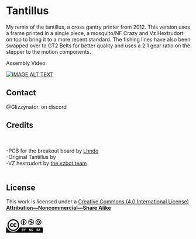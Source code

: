 # Tantillus
My remix of the tantillus, a cross gantry printer from 2012. 
This version uses a frame printed in a single piece, a mosquito/NF Crazy and Vz Hextrudort on top to bring it to a more recent standard. 
The fishing lines have also been swapped over to GT2 Belts for better quality and uses a 2:1 gear ratio on the stepper to the motion components.


Assembly Video:

[![IMAGE ALT TEXT](http://img.youtube.com/vi/rofUXSk4k1Y/0.jpg)](https://www.youtube.com/watch?v=rofUXSk4k1Y "Tantillus Assembly")


## Contact  

@Glizzynator. on discord
<br>


## Credits


<br>

-PCB for the breakout board by [Lhndo](https://github.com/lhndo/LH-Stinger/tree/main/PCB/LHS%20Breakbeat)<br>
-Original Tantillus by [](https://reprap.org/wiki/Tantillus)<br>
-VZ hextrudort by [the vzbot team](https://github.com/VzBoT3D/Vz-HextrudORT)<br>
<br>


## License


This work is licensed under a [Creative Commons (4.0 International License)  ](https://creativecommons.org/licenses/by-nc-sa/4.0/)  
[**Attribution—Noncommercial—Share Alike**](LICENSE.md)  
<br>
<img src="Images/CC.jpg" width="100">  
<br>
